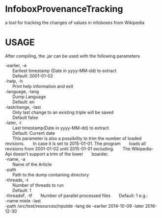 # InfoboxProvenanceTracking
a tool for tracking the changes of values in infoboxes from Wikipedia

# USAGE

After compiling, the .jar can be used with the following parameters  

 -earlier, -e  
  &nbsp;&nbsp;&nbsp;&nbsp;&nbsp;&nbsp;Earliest timestamp (Date in yyyy-MM-dd) to extract  
  &nbsp;&nbsp;&nbsp;&nbsp;&nbsp;&nbsp;Default: 2001-01-02  
 -help, -h  
  &nbsp;&nbsp;&nbsp;&nbsp;&nbsp;&nbsp;Print help information and exit  
 -language, -lang  
  &nbsp;&nbsp;&nbsp;&nbsp;&nbsp;&nbsp;Dump Language  
  &nbsp;&nbsp;&nbsp;&nbsp;&nbsp;&nbsp;Default: en  
 -lastchange, -last  
  &nbsp;&nbsp;&nbsp;&nbsp;&nbsp;&nbsp;Only last change to an existing triple will be saved  
  &nbsp;&nbsp;&nbsp;&nbsp;&nbsp;&nbsp;Default false  
 -later, -l  
  &nbsp;&nbsp;&nbsp;&nbsp;&nbsp;&nbsp;Last timestamp(Date in yyyy-MM-dd) to extract  
  &nbsp;&nbsp;&nbsp;&nbsp;&nbsp;&nbsp;Default: Current date  
  &nbsp;&nbsp;&nbsp;&nbsp;&nbsp;&nbsp;This parameter is also a possibility to trim the number of loaded revisions. 
  &nbsp;&nbsp;&nbsp;&nbsp;&nbsp;&nbsp;In case it is set to 2015-01-01. The program 
  &nbsp;&nbsp;&nbsp;&nbsp;&nbsp;&nbsp;loads all revisions from 2001-01-02 until 2015-01-01 excluding. 
  &nbsp;&nbsp;&nbsp;&nbsp;&nbsp;&nbsp;The Wikipedia-Api doesn't support a trim of the lower 
  &nbsp;&nbsp;&nbsp;&nbsp;&nbsp;&nbsp;boarder.  
 -name, -a  
  &nbsp;&nbsp;&nbsp;&nbsp;&nbsp;&nbsp;Name of the Article  
 -path  
  &nbsp;&nbsp;&nbsp;&nbsp;&nbsp;&nbsp;Path to the dump containing directory    
 -threads, -t  
  &nbsp;&nbsp;&nbsp;&nbsp;&nbsp;&nbsp;Number of threads to run  
  &nbsp;&nbsp;&nbsp;&nbsp;&nbsp;&nbsp;Default: 1  
  -threadsF, -tf
  &nbsp;&nbsp;&nbsp;&nbsp;&nbsp;&nbsp;Number of parallel processed files
  &nbsp;&nbsp;&nbsp;&nbsp;&nbsp;&nbsp;Default: 1 
  e.g.:  
  -name miele -last  
  -path /src/test/resources/inputde -lang de -earlier 2014-10-09 -later 2016-12-30
